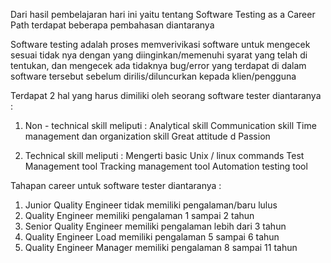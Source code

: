 Dari hasil pembelajaran hari ini yaitu tentang Software Testing as a Career Path terdapat beberapa pembahasan diantaranya

Software testing adalah proses memverivikasi software untuk mengecek sesuai tidak nya dengan yang diinginkan/memenuhi syarat yang telah di tentukan, dan mengecek ada tidaknya bug/error yang terdapat di dalam software tersebut sebelum dirilis/diluncurkan kepada klien/pengguna

Terdapat 2 hal yang harus dimiliki oleh seorang software tester diantaranya :

1. Non - technical skill meliputi :
Analytical skill 
Communication skill 
Time management dan organization skill 
Great attitude d
Passion 

2. Technical skill meliputi :
Mengerti basic Unix / linux commands 
Test Management tool 
Tracking management tool 
Automation testing tool 

Tahapan career untuk software tester diantaranya :
1. Junior Quality Engineer tidak memiliki pengalaman/baru lulus
2. Quality Engineer memiliki pengalaman 1 sampai 2 tahun
3. Senior Quality Engineer memiliki pengalaman lebih dari 3 tahun
4. Quality Engineer Load memiliki pengalaman 5 sampai 6 tahun
5. Quality Engineer Manager memiliki pengalaman 8 sampai 11 tahun



